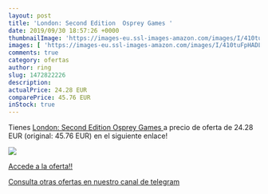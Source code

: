```yaml
---
layout: post
title: 'London: Second Edition  Osprey Games '
date: 2019/09/30 18:57:26 +0000
thumbnailImage: 'https://images-eu.ssl-images-amazon.com/images/I/410tuFpHADL._SL200_.jpg'
images: [ 'https://images-eu.ssl-images-amazon.com/images/I/410tuFpHADL._SL200_.jpg' ]
comments: true
category: ofertas
author: ring
slug: 1472822226
description:
actualPrice: 24.28 EUR
comparePrice: 45.76 EUR
inStock: true
---
```


Tienes [London: Second Edition  Osprey Games ](https://www.amazon.com/dp/1472822226/?tag=redken08-20) a precio de oferta de 24.28 EUR (original: 45.76 EUR) en el siguiente enlace!

[![](https://images-eu.ssl-images-amazon.com/images/I/410tuFpHADL._SL200_.jpg)](https://www.amazon.com/dp/1472822226/?tag=redken08-20)

[Accede a la oferta!!](https://www.amazon.com/dp/1472822226/?tag=redken08-20)

[Consulta otras ofertas en nuestro canal de telegram](https://t.me/s/ofertas25)

